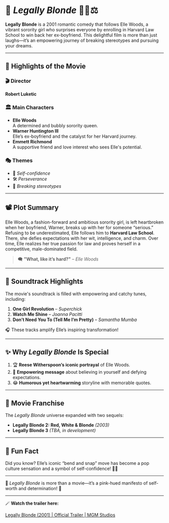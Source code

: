 # 🎀 *Legally Blonde* 💅🏼⚖️

**Legally Blonde** is a 2001 romantic comedy that follows Elle Woods, a vibrant sorority girl who surprises everyone by enrolling in Harvard Law School to win back her ex-boyfriend. This delightful film is more than just laughs—it’s an empowering journey of breaking stereotypes and pursuing your dreams.

---

## 🌟 Highlights of the Movie

### 🎬 Director  
**Robert Luketic**

### 🏛️ Main Characters  
- **Elle Woods**  
  A determined and bubbly sorority queen.  
- **Warner Huntington III**  
  Elle’s ex-boyfriend and the catalyst for her Harvard journey.  
- **Emmett Richmond**  
  A supportive friend and love interest who sees Elle's potential.

### 🎭 Themes  
- 🌟 *Self-confidence*  
- 🛠️ *Perseverance*  
- 🚀 *Breaking stereotypes*  

---

## 📽️ Plot Summary

Elle Woods, a fashion-forward and ambitious sorority girl, is left heartbroken when her boyfriend, Warner, breaks up with her for someone “serious.” Refusing to be underestimated, Elle follows him to **Harvard Law School**. There, she defies expectations with her wit, intelligence, and charm. Over time, Elle realizes her true passion for law and proves herself in a competitive, male-dominated field.  

> 🗨️ **"What, like it’s hard?"** – *Elle Woods*  

---

## 🎵 Soundtrack Highlights

The movie's soundtrack is filled with empowering and catchy tunes, including:  
1. **One Girl Revolution** – *Superchick*  
2. **Watch Me Shine** – *Joanna Pacitti*  
3. **Don’t Need You To (Tell Me I’m Pretty)** – *Samantha Mumba*

🎧 These tracks amplify Elle’s inspiring transformation!  

---

## ✨ Why *Legally Blonde* Is Special  

1. 🏆 **Reese Witherspoon’s iconic portrayal** of Elle Woods.  
2. 💪 **Empowering message** about believing in yourself and defying expectations.  
3. 😂 **Humorous yet heartwarming** storyline with memorable quotes.  

---

## 🎦 Movie Franchise  

The *Legally Blonde* universe expanded with two sequels:  
- **Legally Blonde 2: Red, White & Blonde** *(2003)*  
- **Legally Blonde 3** *(TBA, in development)*  

---

## 📌 Fun Fact  

Did you know? Elle’s iconic “bend and snap” move has become a pop culture sensation and a symbol of self-confidence! 💃✨  

---

💖 *Legally Blonde* is more than a movie—it’s a pink-hued manifesto of self-worth and determination! 🌸  

---

🪄 **Watch the trailer here:** 

[Legally Blonde (2001) | Official Trailer | MGM Studios](https://youtu.be/vWOHwI_FgAo?si=FVHJKNW5bPnD72mi)

